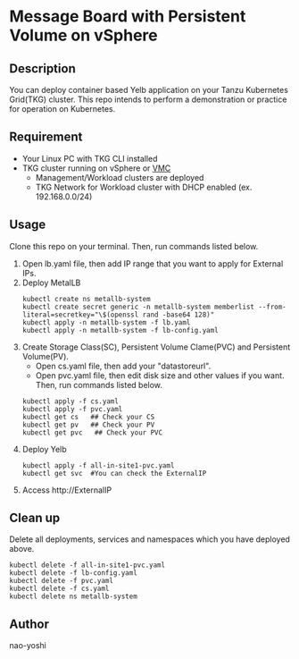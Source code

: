 # Message Board with Persistent Volume on vSphere

## Description
You can deploy container based Yelb application on your Tanzu Kubernetes Grid(TKG) cluster. This repo intends to perform a demonstration or practice for operation on Kubernetes.

## Requirement
- Your Linux PC with TKG CLI installed
- TKG cluster running on vSphere or [VMC](https://cloud.vmware.com/jp/vmc-aws) 
  - Management/Workload clusters are deployed
  - TKG Network for Workload cluster with DHCP enabled (ex. 192.168.0.0/24)

## Usage
Clone this repo on your terminal. Then, run commands listed below.
1. Open lb.yaml file, then add IP range that you want to apply for External IPs.
2. Deploy MetalLB
    ```
    kubectl create ns metallb-system
    kubectl create secret generic -n metallb-system memberlist --from-literal=secretkey="\$(openssl rand -base64 128)"
    kubectl apply -n metallb-system -f lb.yaml
    kubectl apply -n metallb-system -f lb-config.yaml
    ```
3. Create Storage Class(SC), Persistent Volume Clame(PVC) and Persistent Volume(PV). 
    - Open cs.yaml file, then add your "datastoreurl". 
    - Open pvc.yaml file, then edit disk size and other values if you want. Then, run commands listed below.
    ```
    kubectl apply -f cs.yaml
    kubectl apply -f pvc.yaml
    kubectl get cs   ## Check your CS
    kubectl get pv   ## Check your PV
    kubectl get pvc   ## Check your PVC
    ```
4. Deploy Yelb
    ```
    kubectl apply -f all-in-site1-pvc.yaml
    kubectl get svc  #You can check the ExternalIP
    ```
4. Access http://ExternalIP

## Clean up
Delete all deployments, services and namespaces which you have deployed above.
```
kubectl delete -f all-in-site1-pvc.yaml
kubectl delete -f lb-config.yaml
kubectl delete -f pvc.yaml
kubectl delete -f cs.yaml
kubectl delete ns metallb-system
```

## Author
nao-yoshi
